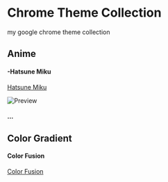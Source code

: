 # Chrome Theme Collection
my google chrome theme collection

## Anime

#### -Hatsune Miku

[Hatsune Miku](https://chrome.google.com/webstore/detail/hatsune-miku/kigfdicgjnpjkhbnngdfgjfffmdaonfg)

![Preview](https://lh3.googleusercontent.com/eNI2nC8H2qdqOBGeLVyj-W_E1AQPy5ujjbvdsOQfkDIRz2jbwFvvT0Wap1MXswmyzdr_Y2h72f3VygbzLIMvoGlrpw=w640-h400-e365-rj-sc0x00ffffff)

#### ...



## Color Gradient

#### Color Fusion
[Color Fusion](https://chrome.google.com/webstore/detail/color-fusion/nlbhgldkknkdbmokgljifjohkembinbd)

